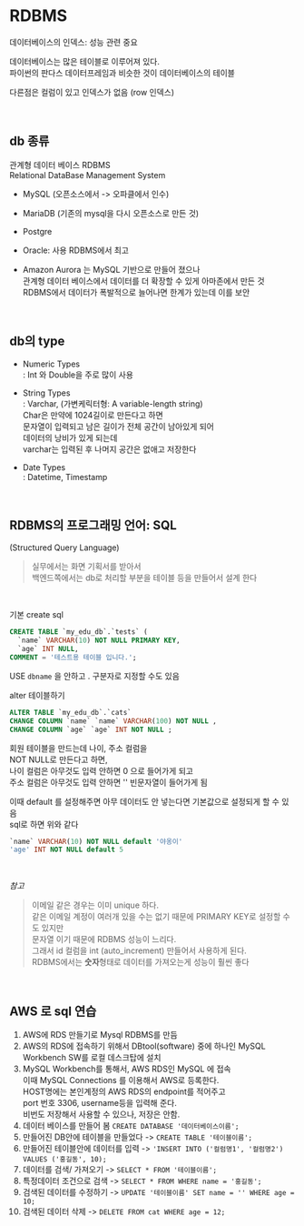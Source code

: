 # RDBMS

데이터베이스의 인덱스: 성능 관련 중요

데이터베이스는 많은 테이블로 이루어져 있다.  
파이썬의 판다스 데이터프레임과 비슷한 것이 데이터베이스의 테이블  

다른점은 컬럼이 있고 인덱스가 없음 (row 인덱스)

<br/>

## db 종류 

관계형 데이터 베이스 RDBMS  
Relational DataBase Management System  

- MySQL (오픈소스에서 -> 오파클에서 인수)  

- MariaDB (기존의 mysql을 다시 오픈소스로 만든 것)  

- Postgre

- Oracle: 사용 RDBMS에서 최고 

- Amazon Aurora 는 MySQL 기반으로 만들어 졌으나  
관계형 데이터 베이스에서 데이터를 더 확장할 수 있게 아마존에서 만든 것  
RDBMS에서 데이터가 폭발적으로 늘어나면 한계가 있는데 이를 보안

<br/>

## db의 type

- Numeric Types   
: Int 와 Double을 주로 많이 사용

- String Types  
: Varchar, (가변케릭터형: A variable-length string)    
Char은 만약에 1024길이로 만든다고 하면    
문자열이 입력되고 남은 길이가 전체 공간이 남아있게 되어  
데이터의 낭비가 있게 되는데  
varchar는 입력된 후 나머지 공간은 없애고 저장한다

- Date Types  
: Datetime, Timestamp


<br/>

## RDBMS의 프로그래밍 언어: SQL  
(Structured Query Language)

> 실무에서는 화면 기획서를 받아서    
백엔드쪽에서는 db로 처리할 부분을 테이블 등을 만들어서 설계 한다

<br/>

기본 create sql     
```sql
CREATE TABLE `my_edu_db`.`tests` (
  `name` VARCHAR(10) NOT NULL PRIMARY KEY,
  `age` INT NULL,
COMMENT = '테스트용 테이블 입니다.';
```

USE `dbname` 을 안하고 . 구분자로 지정할 수도 있음



alter 테이블하기  
```sql
ALTER TABLE `my_edu_db`.`cats` 
CHANGE COLUMN `name` `name` VARCHAR(100) NOT NULL ,
CHANGE COLUMN `age` `age` INT NOT NULL ;    
```


회원 테이블을 만드는데 나이, 주소 컬럼을    
NOT NULL로 만든다고 하면,     
나이 컬럼은 아무것도 입력 안하면 0 으로 들어가게 되고    
주소 컬럼은 아무것도 입력 안하면 '' 빈문자열이 들어가게 됨    

이때 default 를 설정해주면 아무 데이터도 안 넣는다면 기본값으로 설정되게 할 수 있음    
sql로 하면 위와 같다

```sql
`name` VARCHAR(10) NOT NULL default '야옹이'
'age' INT NOT NULL default 5
```

<br/>

*참고*
> 이메일 같은 경우는 이미 unique 하다.   
같은 이메일 계정이 여러개 있을 수는 없기 때문에 PRIMARY KEY로 설정할 수도 있지만   
문자열 이기 때문에 RDBMS 성능이 느리다.   
그래서 id 컬럼을 int (auto_increment) 만들어서 사용하게 된다.    
RDBMS에서는 **숫자**형태로 데이터를 가져오는게 성능이 훨씬 좋다


<br/>


## AWS 로 sql 연습
1. AWS에 RDS 만들기로 Mysql RDBMS를 만듬  
2. AWS의 RDS에 접속하기 위해서 DBtool(software) 중에 하나인 MySQL Workbench SW를 로컬 데스크탑에 설치  
3. MySQL Workbench를 통해서, AWS RDS인 MySQL 에 접속    
이때 MySQL Connections 를 이용해서 AWS로 등록한다.    
HOST명에는 본인계정의 AWS RDS의 endpoint를 적어주고    
port 번호 3306, username등을 입력해 준다.     
비번도 저장해서 사용할 수 있으나, 저장은 안함.  
4. 데이터 베이스를 만들어 봄 `CREATE DATABASE '데이터베이스이름';`  
5. 만들어진 DB안에 테이블을 만들었다 -> `CREATE TABLE '테이블이름';`  
6. 만들어진 테이블안에 데이터를 입력 -> `'INSERT INTO ('컬럼명1', '컬럼명2') VALUES ('홍길동', 10);`  
7. 데이터를 검색/ 가져오기 -> `SELECT * FROM '테이블이름';`  
8. 특정데이터 조건으로 검색 -> `SELECT * FROM WHERE name = '홍길동';`  
9. 검색된 데이터를 수정하기 -> `UPDATE '테이블이름' SET name = '' WHERE age = 10;`  
10. 검색된 데이터 삭제 -> `DELETE FROM cat WHERE age = 12;`  


